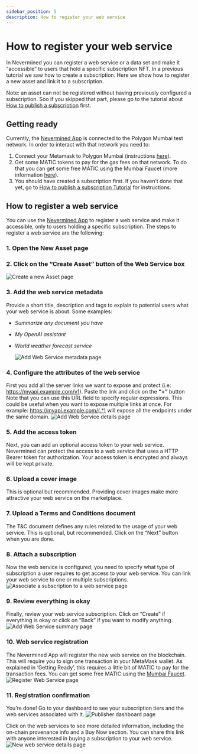 ```yaml
---
sidebar_position: 5
description: How to register your web service
---
```


# How to register your web service

In Nevermined you can register a web service or a data set and make it “accessible” to users that hold a specific subscription NFT. In a previous tutorial we saw how to create a subscription. Here we show how to register a new asset and link it to a subscription.

Note: an asset can not be registered without having previously configured a subscription. Soo if you skipped that part, please go to the tutorial about [How to publish a subscription](04-create-subscription.md) first.

## Getting ready

Currently, the [Nevermined App](https://mumbai.nevermined.app/) is connected to the Polygon Mumbai test network. In order to interact with that network you need to:

1. Connect your Metamask to Polygon Mumbai (instructions [here](02-metamask.md)).
2. Get some MATIC tokens to pay for the gas fees on that network. To do that you can get some free MATIC using the Mumbai Faucet (more information [here](10-faucets.md)).
3. You should have created a subscription first. If you haven’t done that yet, go to [How to publish a subscription Tutorial](04-create-subscription.md) for instructions.

## How to register a web service

You can use the [Nevermined App](https://mumbai.nevermined.app/) to register a web service and make it accessible, only to users holding a specific subscription. The steps to register a web service are the following:

### 1. Open the New Asset page

### 2. Click on the “Create Asset” button of the Web Service box

   ![Create a new Asset page](../images/tutorials/01_New_Subscription.png)

### 3. Add the web service metadata

Provide a short title, description and tags to explain to potential users what your web service is about. Some examples:

- _Summarize any document you have_
- _My OpenAI assistant_
- _World weather forecast service_

  ![Add Web Service metadata page](../images/tutorials/06_New_Service_01.png)

### 4. Configure the attributes of the web service
   
First you add all the server links we want to expose and protect (i.e: <https://myapi.example.com/v1>). Paste the link and click on the **“+”** button
Note that you can use this URL field  to specify regular expressions. This could be useful when you want to expose multiple links at once. For example: <https://myapi.example.com/(.*)> will expose all the endpoints under the same domain.
![Add Web Service details page](../images/tutorials/07_New_Service_02.png)

### 5. Add the access token

Next, you can add an optional access token to your web service. Nevermined can protect the access to a web service that uses a HTTP Bearer token for authorization. Your access token is encrypted and always will be kept private.

### 6. Upload a cover image

This is optional but recommended. Providing cover images make more attractive your web service on the marketplace.

### 7. Upload a Terms and Conditions document

The T&C document defines any rules related to the usage of your web service. This is optional, but recommended. Click on the “Next” button when you are done.

### 8. Attach a subscription

Now the web service is configured, you need to specify what type of subscription a user requires to get access to your web service. You can link your web service to one or multiple subscriptions.
  ![Associate a subscription to a web service page](../images/tutorials/08_New_Service_03.png)

### 9. Review everything is okay

Finally, review your web service subscription. Click on “Create” if everything is okay or click on “Back” if you want to modify anything.
  ![Add Web Service summary page](../images/tutorials/09_New_Service_04.png)

### 10. Web service registration 

The Nevermined App will register the new web service on the blockchain. This will require you to sign one transaction in your MetaMask wallet. As explained in ‘Getting Ready’, this requires a little bit of MATIC to pay for the transaction fees. You can get some free MATIC using the [Mumbai Faucet](https://mumbaifaucet.com/).
  ![Register Web Service page](../images/tutorials/10_New_Service_05.png)

### 11. Registration confirmation

You’re done! Go to your dashboard to see your subscription tiers and the web services associated with it.
  ![Publisher dashboard page](../images/tutorials/11_Publisher_Dashboard_no_balance.png)<br/>

Click on the web services to see more detailed information, including the on-chain provenance info and a Buy Now section. You can share this link with anyone interested in buying a subscription to your web service.  
  ![New web service details page](../images/tutorials/12_Service_details.png)
